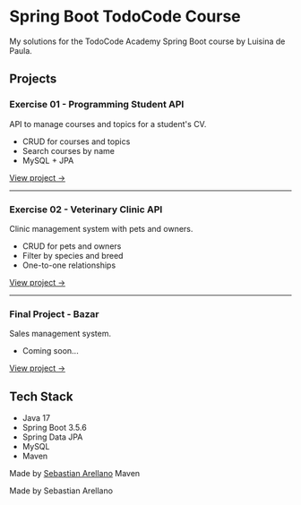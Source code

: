# Spring Boot TodoCode Course

My solutions for the TodoCode Academy Spring Boot course by Luisina de Paula.

## Projects

### Exercise 01 - Programming Student API

API to manage courses and topics for a student's CV.

- CRUD for courses and topics
- Search courses by name
- MySQL + JPA

[View project →](./exercise-01-programming-student)

---

### Exercise 02 - Veterinary Clinic API

Clinic management system with pets and owners.

- CRUD for pets and owners
- Filter by species and breed
- One-to-one relationships

[View project →](./exercise-02-veterinary-clinic)

---

### Final Project - Bazar

Sales management system.

- Coming soon...

[View project →](./final-project-bazar)

## Tech Stack

- Java 17
- Spring Boot 3.5.6
- Spring Data JPA
- MySQL
- Maven


Made by [Sebastian Arellano](https://github.com/SebaAre)
Maven


Made by Sebastian Arellano
